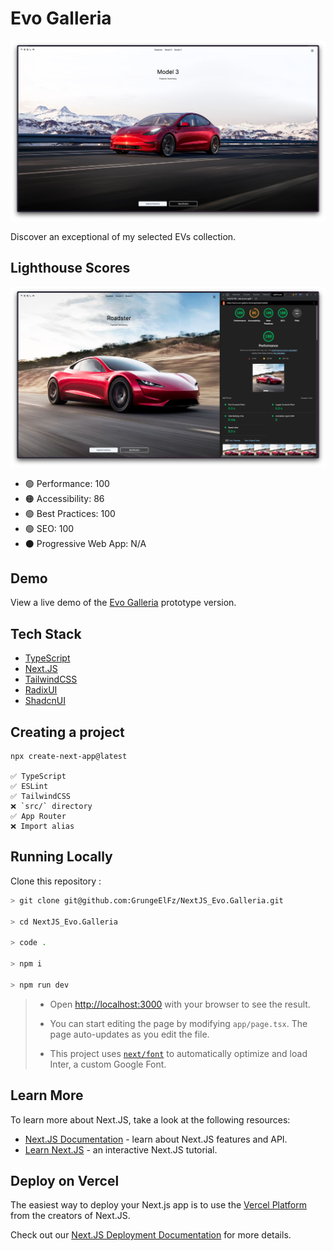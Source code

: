 # Evo Galleria

![Evo Galleria](public/Banner-NextJS_Evo.Galleria.png)

Discover an exceptional of my selected EVs collection.

## Lighthouse Scores

![Lighthouse Scores](public/Banner-NextJS_Evo.Galleria_Lighthouse.png)

- 🟢 Performance: 100
- 🟠 Accessibility: 86
- 🟢 Best Practices: 100
- 🟢 SEO: 100
- ⚫️ Progressive Web App: N/A

## Demo

View a live demo of the [Evo Galleria](https://next-js-evo-galleria.vercel.app/) prototype version.

## Tech Stack

- [TypeScript](https://www.typescriptlang.org/)
- [Next.JS](https://nextjs.org/)
- [TailwindCSS](https://tailwindcss.com/)
- [RadixUI](https://www.radix-ui.com/)
- [ShadcnUI](https://ui.shadcn.com/)

## Creating a project

```
npx create-next-app@latest

✅ TypeScript
✅ ESLint
✅ TailwindCSS
❌ `src/` directory
✅ App Router
❌ Import alias
```

## Running Locally

Clone this repository :

```bash
> git clone git@github.com:GrungeElFz/NextJS_Evo.Galleria.git

> cd NextJS_Evo.Galleria

> code .

> npm i

> npm run dev
```

> - Open [http://localhost:3000](http://localhost:3000) with your browser to see the result.
>
> - You can start editing the page by modifying `app/page.tsx`. The page auto-updates as you edit the file.
>
> - This project uses [`next/font`](https://nextjs.org/docs/basic-features/font-optimization) to automatically optimize and load Inter, a custom Google Font.

## Learn More

To learn more about Next.JS, take a look at the following resources:

- [Next.JS Documentation](https://nextjs.org/docs) - learn about Next.JS features and API.
- [Learn Next.JS](https://nextjs.org/learn) - an interactive Next.JS tutorial.

## Deploy on Vercel

The easiest way to deploy your Next.js app is to use the [Vercel Platform](https://vercel.com/new?utm_medium=default-template&filter=next.js&utm_source=create-next-app&utm_campaign=create-next-app-readme) from the creators of Next.JS.

Check out our [Next.JS Deployment Documentation](https://nextjs.org/docs/deployment) for more details.
